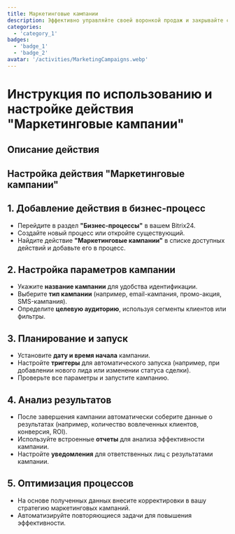 ```yaml
---
title: Маркетинговые кампании
description: Эффективно управляйте своей воронкой продаж и закрывайте сделки быстрее.
categories: 
  - 'category_1'
badges: 
  - 'badge_1'
  - 'badge_2'
avatar: '/activities/MarketingCampaigns.webp'
---
```

# Инструкция по использованию и настройке действия "Маркетинговые кампании"

## Описание действия

## **Настройка действия "Маркетинговые кампании"**

## 1. Добавление действия в бизнес-процесс
- Перейдите в раздел **"Бизнес-процессы"** в вашем Bitrix24.
- Создайте новый процесс или откройте существующий.
- Найдите действие **"Маркетинговые кампании"** в списке доступных действий и добавьте его в процесс.

## 2. Настройка параметров кампании
- Укажите **название кампании** для удобства идентификации.
- Выберите **тип кампании** (например, email-кампания, промо-акция, SMS-кампания).
- Определите **целевую аудиторию**, используя сегменты клиентов или фильтры.

## 3. Планирование и запуск
- Установите **дату и время начала** кампании.
- Настройте **триггеры** для автоматического запуска (например, при добавлении нового лида или изменении статуса сделки).
- Проверьте все параметры и запустите кампанию.

## 4. Анализ результатов
- После завершения кампании автоматически соберите данные о результатах (например, количество вовлеченных клиентов, конверсия, ROI).
- Используйте встроенные **отчеты** для анализа эффективности кампании.
- Настройте **уведомления** для ответственных лиц с результатами кампании.

## 5. Оптимизация процессов
- На основе полученных данных внесите корректировки в вашу стратегию маркетинговых кампаний.
- Автоматизируйте повторяющиеся задачи для повышения эффективности.